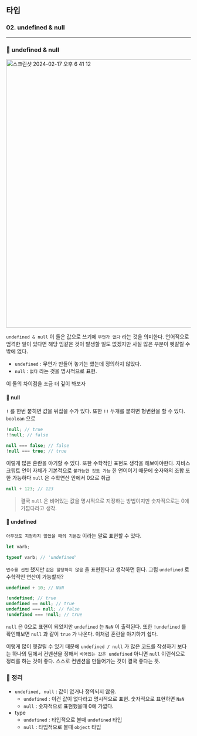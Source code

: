 ## 타입

### 02. undefined & null

---

### 📌 undefined & null

<img width="732" alt="스크린샷 2024-02-17 오후 6 41 12" src="https://github.com/chromeheartz/TIL/assets/95161113/b0ba5a72-2cee-486a-99bb-937b74003375">

`undefined & null` 이 둘은 값으로 쓰기에 `무언가 없다` 라는 것을 의미한다. 언어적으로 엄격한 일이 있다면 해당 밈같은 것이 발생할 일도 없겠지만 사실 많은 부분이 헷갈릴 수 밖에 없다.

- `undefined` : 무언가 만들어 놓기는 했는데 정의하지 않았다.
- `null` : `없다` 라는 것을 명시적으로 표현.

이 둘의 차이점을 조금 더 깊이 봐보자

#### 📍 null

`!` 를 한번 붙히면 값을 뒤집을 수가 있다. 또한 `!!` 두개를 붙히면 형변환을 할 수 있다. `boolean` 으로

```js
!null; // true
!!null; // false

null === false; // false
!null === true; // true
```

이렇게 많은 혼란을 야기할 수 있다. 또한 수학적인 표현도 생각을 해보아야한다. 자바스크립트 언어 자체가 기본적으로 `불가능한 것도 가능` 한 언어이기 때문에 숫자와의 조합 또한 가능하다
`null` 은 수학연산 안에서 0으로 취급

```js
null + 123; // 123
```

> 결국 `null` 은 비어있는 값을 명시적으로 지정하는 방법이지만 숫자적으로는 0에 가깝다라고 생각.

#### 📍 undefined

`아무것도 지정하지 않았을 때의 기본값` 이라는 말로 표현할 수 있다.

```js
let varb;

typeof varb; // 'undefined'
```

`변수를 선언` 했지만 `값은 할당하지 않음` 을 표현한다고 생각하면 된다.
그럼 `undefined` 로 수학적인 연산이 가능할까?

```js
undefined + 10; // NaN

!undefined; // true
undefined == null; // true
undefined === null; // false
!undefined === !null; // true
```

`null` 은 0으로 표현이 되었지만 `undefined` 는 `NaN` 이 출력된다.
또한 `!undefined` 를 확인해보면 `null` 과 같이 `true` 가 나온다. 이처럼 혼란을 야기하기 쉽다.

이렇게 많이 헷갈릴 수 있기 때문에 `undefined / null` 가 많은 코드를 작성하기 보다는 하나의 팀에서 컨벤션을 정해서 `비어있는 값은 undefined` 아니면 `null` 이런식으로 정리를 하는 것이 좋다.
스스로 컨벤션을 만들어가는 것이 결국 좋다는 뜻.

### 📌 정리

- `undefined, null` : 값이 없거나 정의되지 않음.
  - `undefined` : 이건 값이 없다라고 명시적으로 표현. 숫자적으로 표현하면 `NaN`
  - `null` : 숫자적으로 표현했을때 0에 가깝다.
- type
  - `undefined` : 타입적으로 볼때 `undefined` 타입
  - `null` : 타입적으로 볼때 `object` 타입
